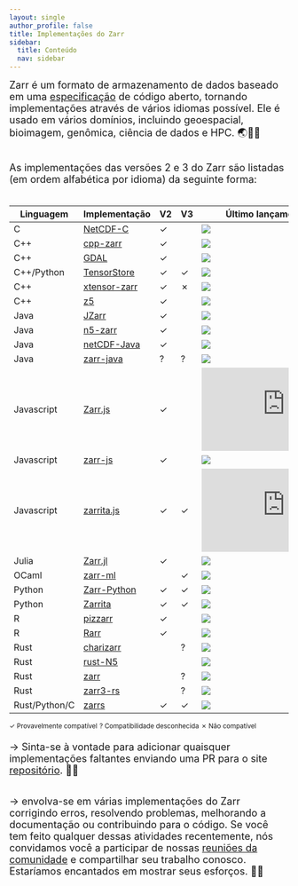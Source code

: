 ```yaml
---
layout: single
author_profile: false
title: Implementações do Zarr
sidebar:
  title: Conteúdo
  nav: sidebar
---
```


<font size="4">
Zarr é um formato de armazenamento de dados baseado em uma <a
href="https://zarr-specs.readthedocs.io/">especificação</a> de código aberto, tornando
implementações através de vários idiomas possível. Ele é usado em vários
domínios, incluindo geoespacial, bioimagem, genômica, ciência de dados e HPC. 🌏🔬🧬<br><br>

As implementações das versões 2 e 3 do Zarr são listadas (em ordem alfabética por idioma) da seguinte forma:<br><br> </font>

| Linguagem     | Implementação  | V2 | V3 | Último lançamento/Commit |
| ------------- | -------------- | -- | -- | ------------------------ |
| C             | [NetCDF-C]     | ✓  |    | ![][NetCDF-C-re]         |
| C++           | [cpp-zarr]     | ✓  |    | ![][cpp-zarr-re]         |
| C++           | [GDAL]         | ✓  |    | ![][GDAL-re]             |
| C++/Python    | [TensorStore]  | ✓  | ✓  | ![][tensorstore-lu]      |
| C++           | [xtensor-zarr] | ✓  | ✗  | ![][xtensor-zarr-lu]     |
| C++           | [z5]           | ✓  |    | ![][z5-re]               |
| Java          | [JZarr]        | ✓  |    | ![][JZarr-lu]            |
| Java          | [n5-zarr]      | ✓  |    | ![][n5-zarr-lu]          |
| Java          | [netCDF-Java]  | ✓  |    | ![][netCDF-Java-re]      |
| Java          | [zarr-java]    | ?  | ?  | ![][zarr-java-re]        |
| Javascript    | [Zarr.js]      | ✓  |    | ![][Zarr.js-re]          |
| Javascript    | [zarr-js]      | ✓  |    | ![][zarr-js-lu]          |
| Javascript    | [zarrita.js]   | ✓  | ✓  | ![][zarrita.js-re]       |
| Julia         | [Zarr.jl]      | ✓  |    | ![][Zarr.jl-re]          |
| OCaml         | [zarr-ml]      |    | ✓  | ![][zarr-ml-re]          |
| Python        | [Zarr-Python]  | ✓  | ✓  | ![][Zarr-Python-re]      |
| Python        | [Zarrita]      | ✓  | ✓  | ![][Zarrita-lu]          |
| R             | [pizzarr]      | ✓  |    | ![][pizzarr-lu]          |
| R             | [Rarr]         | ✓  |    | ![][Rarr-lu]             |
| Rust          | [charizarr]    |    | ?  | ![][charizarr-lu]        |
| Rust          | [rust-N5]      |    |    | ![][rust-N5-lu]          |
| Rust          | [zarr]         |    | ?  | ![][zarr-lu]             |
| Rust          | [zarr3-rs]     |    | ?  | ![][zarr3-rs-lu]         |
| Rust/Python/C | [zarrs]        | ✓  | ✓  | ![][zarrs-re]            |

<sup>✓ Provavelmente compatível</sup> <sup>? Compatibilidade desconhecida</sup> <sup>✗ Não compatível</sup>

[NetCDF-C]: https://github.com/Unidata/netcdf-c
[NetCDF-C-re]: https://img.shields.io/github/release-date-pre/Unidata/netcdf-c
[cpp-zarr]: https://github.com/abcucberkeley/cpp-zarr
[cpp-zarr-re]: https://img.shields.io/github/release-date/abcucberkeley/cpp-zarr
[GDAL]: https://gdal.org/drivers/raster/zarr.html
[GDAL-re]: https://img.shields.io/github/release-date-pre/OSGeo/gdal
[JZarr]: https://github.com/bcdev/jzarr
[JZarr-lu]: https://img.shields.io/github/last-commit/bcdev/jzarr
[Zarr.js]: https://github.com/gzuidhof/zarr.js
[Zarr.js-re]: https://img.shields.io/github/release-date-pre/gzuidhof/zarr.js
[Zarr.jl]: https://github.com/JuliaIO/Zarr.jl
[Zarr.jl-re]: https://img.shields.io/github/release-date-pre/JuliaIO/Zarr.jl
[Zarr-Python]: https://github.com/zarr-developers/zarr-python
[Zarr-Python-re]: https://img.shields.io/github/release-date-pre/zarr-developers/zarr-python
[Zarrita]: https://github.com/scalableminds/zarrita
[Zarrita-lu]: https://img.shields.io/github/last-commit/scalableminds/zarritaLikely
[Rarr]: https://github.com/grimbough/Rarr
[Rarr-lu]: https://img.shields.io/github/last-commit/grimbough/Rarr
[rust-N5]: https://github.com/aschampion/rust-n5
[rust-N5-lu]: https://img.shields.io/github/last-commit/aschampion/rust-n5
[TensorStore]: https://github.com/google/tensorstore/
[TensorStore-lu]: https://img.shields.io/github/last-commit/google/tensorstore
[n5-zarr]: https://github.com/saalfeldlab/n5-zarr
[n5-zarr-lu]: https://img.shields.io/github/last-commit/saalfeldlab/n5-zarr
[zarr-js]: https://github.com/freeman-lab/zarr-js
[zarr-js-lu]: https://img.shields.io/github/last-commit/freeman-lab/zarr-js
[zarr]: https://github.com/sci-rs/zarr
[zarr-lu]: https://img.shields.io/github/last-commit/sci-rs/zarr
[xtensor-zarr]: https://github.com/xtensor-stack/xtensor-zarr
[xtensor-zarr-lu]: https://img.shields.io/github/last-commit/xtensor-stack/xtensor-zarr
[netCDF-Java]: https://github.com/Unidata/netcdf-java
[netCDF-Java-re]: https://img.shields.io/github/release-date-pre/Unidata/netcdf-java
[z5]: https://github.com/constantinpape/z5
[z5-re]: https://img.shields.io/github/release-date-pre/constantinpape/z5
[pizzarr]: https://keller-mark.github.io/pizzarr/
[pizzarr-lu]: https://img.shields.io/github/last-commit/keller-mark/pizzarr
[zarrs]: https://github.com/LDeakin/zarrs
[zarrs-re]: https://img.shields.io/github/release-date-pre/LDeakin/zarrs
[zarrita.js]: https://github.com/manzt/zarrita.js
[zarrita.js-re]: https://img.shields.io/github/release-date-pre/manzt/zarrita.js
[zarr-ml]: https://github.com/zoj613/zarr-ml
[zarr-ml-re]: https://img.shields.io/github/release-date-pre/zoj613/zarr-ml
[zarr3-rs]: https://github.com/clbarnes/zarr3-rs
[zarr3-rs-lu]: https://img.shields.io/github/last-commit/clbarnes/zarr3-rs
[charizarr]: https://github.com/mpiannucci/charizarr
[charizarr-lu]: https://img.shields.io/github/last-commit/mpiannucci/charizarr
[zarr-java]: https://github.com/zarr-developers/zarr-java
[zarr-java-re]: https://img.shields.io/github/release-date-pre/zarr-developers/zarr-java

<font size="4">→ Sinta-se à vontade para adicionar quaisquer implementações faltantes enviando uma PR para o site <a href="https://github.com/zarr-developers/zarr-developers.github.io/">repositório</a>. 🤝🏻<br><br>

→ envolva-se em várias implementações do Zarr corrigindo erros, resolvendo problemas, melhorando a documentação ou contribuindo para o código.
Se você tem feito qualquer dessas atividades recentemente, nós convidamos você a participar de nossas <a href="https://zarr.dev/community-calls/">reuniões da comunidade</a> e compartilhar seu trabalho conosco. Estaríamos encantados em mostrar seus esforços. 💪🏻 </font>
